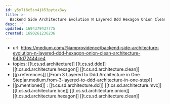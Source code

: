 ```yaml
---
id: y5y7i6c5sn4jk53pytax3wy
title: >-
  Backend Side Architecture Evolution N Layered Ddd Hexagon Onion Clean Architecture
desc: ''
updated: 1694379437775
created: 1690261236236
---
```


- url: https://medium.com/@iamprovidence/backend-side-architecture-evolution-n-layered-ddd-hexagon-onion-clean-architecture-643d72444ce4
- topics: [[t.cs.sd.architecture]] [[t.cs.sd.ddd]] [[t.cs.sd.architecture.hexagon]] [[t.cs.sd.architecture.clean]]
- [[p.references]] [[From 3 Layered to Ddd Architecture in One Step|ar.medium.from-3-layered-to-ddd-architecture-in-one-step]]
- [[p.mentioned]] : [[t.cs.sd.architecture.dci]] [[t.cs.sd.architecture.mvc]] [[t.cs.sd.architecture.bce]] [[t.cs.sd.architecture.onion]] [[t.cs.sd.architecture.hexagon]] [[t.cs.sd.architecture.clean]]